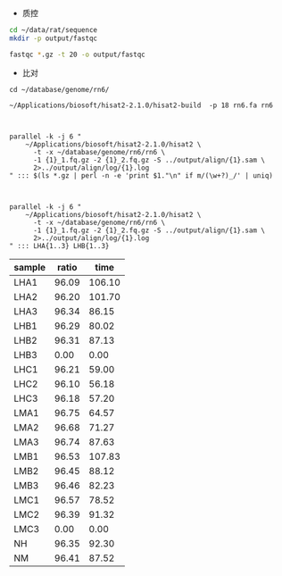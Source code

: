 
+ 质控
```bash
cd ~/data/rat/sequence
mkdir -p output/fastqc

fastqc *.gz -t 20 -o output/fastqc

```

+ 比对

```
cd ~/database/genome/rn6/

~/Applications/biosoft/hisat2-2.1.0/hisat2-build  -p 18 rn6.fa rn6



parallel -k -j 6 "
    ~/Applications/biosoft/hisat2-2.1.0/hisat2 \
      -t -x ~/database/genome/rn6/rn6 \
      -1 {1}_1.fq.gz -2 {1}_2.fq.gz -S ../output/align/{1}.sam \
      2>../output/align/log/{1}.log
" ::: $(ls *.gz | perl -n -e 'print $1."\n" if m/(\w+?)_/' | uniq)



parallel -k -j 6 "
    ~/Applications/biosoft/hisat2-2.1.0/hisat2 \
      -t -x ~/database/genome/rn6/rn6 \
      -1 {1}_1.fq.gz -2 {1}_2.fq.gz -S ../output/align/{1}.sam \
      2>../output/align/log/{1}.log
" ::: LHA{1..3} LHB{1..3}
```

| sample | ratio | time |
| ---- | ----- | ----- |
| LHA1 | 96.09 | 106.10 |
| LHA2 | 96.20 | 101.70 |
| LHA3 | 96.34 | 86.15 |
| LHB1 | 96.29 | 80.02 |
| LHB2 | 96.31 | 87.13 |
| LHB3 | 0.00  | 0.00 |
| LHC1 | 96.21 | 59.00 |
| LHC2 | 96.10 | 56.18 |
| LHC3 | 96.18 | 57.20 |
| LMA1 | 96.75 | 64.57 |
| LMA2 | 96.68 | 71.27 |
| LMA3 | 96.74 | 87.63 |
| LMB1 | 96.53 | 107.83 |
| LMB2 | 96.45 | 88.12 |
| LMB3 | 96.46 | 82.23 |
| LMC1 | 96.57 | 78.52 |
| LMC2 | 96.39 | 91.32 |
| LMC3 | 0.00  | 0.00 |
| NH   | 96.35 | 92.30 |
| NM   | 96.41 | 87.52 |

